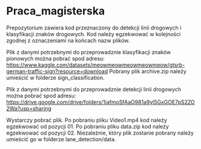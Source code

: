 # Praca_magisterska

Prepozytorium zawiera kod przeznaczony do detekcji linii drogowych i klasyfikacji znaków drogowych.
Kod należy egzekwować w kolejności zgodnej z oznaczeniami na końcach nazw plików.

Plik z danymi potrzebnymi do przeprowadznie klasyfikacji znaków pionowych można pobrać spod adresu: 
https://www.kaggle.com/datasets/meowmeowmeowmeowmeow/gtsrb-german-traffic-sign?resource=download
Pobrany plik archive.zip należy umieścić w folderze sign_classification.

Plik z danymi potrzebnymi do przeprowadznie detekcji linii drogowych można pobrać spod adresu:
https://drive.google.com/drive/folders/1iafmoSfAaO981a9yl5GxGOE7pS2ZO2Wa?usp=sharing

Wystarczy pobrać plik.
Po pobraniu pliku Video1.mp4 kod należy egzekwować od pozycji 01.
Po pobraniu pliku data.zip kod należy egzekwować od pozycji 02.
Niezależnie, który plik zostanie pobrany należy umieścić go w folderze lane_detection/data.
